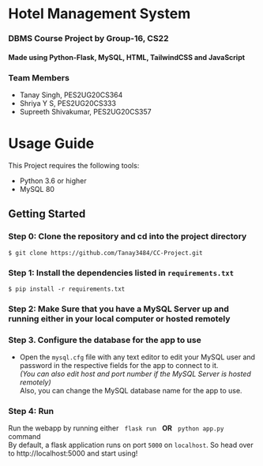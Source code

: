 # Hotel Management System
### DBMS Course Project by Group-16, CS22
#### Made using Python-Flask, MySQL, HTML, TailwindCSS and JavaScript

### Team Members
- Tanay Singh, PES2UG20CS364
- Shriya Y S, PES2UG20CS333
- Supreeth Shivakumar, PES2UG20CS357

# Usage Guide
This Project requires the following tools:
- Python 3.6 or higher
- MySQL 80

## Getting Started
### Step 0: Clone the repository and cd into the project directory
```
$ git clone https://github.com/Tanay3484/CC-Project.git
```
### Step 1: Install the dependencies listed in `requirements.txt`
```
$ pip install -r requirements.txt
```
### Step 2: Make Sure that you have a MySQL Server up and running either in your local computer or hosted remotely

### Step 3. Configure the database for the app to use
- Open the `mysql.cfg` file with any text editor to edit your MySQL user and password in the respective fields for the app to connect to it.<br/>
*(You can also edit host and port number if the MySQL Server is hosted remotely)*<br/>
Also, you can change the MySQL database name for the app to use.

### Step 4: Run
Run the webapp by running either &nbsp; `flask run` &nbsp; **OR** &nbsp; `python app.py` &nbsp; command<br/>
By default, a flask application runs on port `5000` on `localhost`. So head over to http://localhost:5000 and start using!

